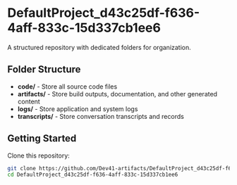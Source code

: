 # DefaultProject_d43c25df-f636-4aff-833c-15d337cb1ee6
A structured repository with dedicated folders for organization.

## Folder Structure

- **code/** - Store all source code files
- **artifacts/** - Store build outputs, documentation, and other generated content
- **logs/** - Store application and system logs
- **transcripts/** - Store conversation transcripts and records

## Getting Started

Clone this repository:
```bash
git clone https://github.com/Dev41-artifacts/DefaultProject_d43c25df-f636-4aff-833c-15d337cb1ee6
cd DefaultProject_d43c25df-f636-4aff-833c-15d337cb1ee6
```
